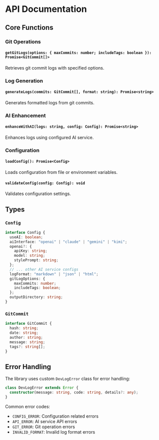 # API Documentation

## Core Functions

### Git Operations

#### `getGitLogs(options: { maxCommits: number; includeTags: boolean }): Promise<GitCommit[]>`

Retrieves git commit logs with specified options.

### Log Generation

#### `generateLogs(commits: GitCommit[], format: string): Promise<string>`

Generates formatted logs from git commits.

### AI Enhancement

#### `enhanceWithAI(logs: string, config: Config): Promise<string>`

Enhances logs using configured AI service.

### Configuration

#### `loadConfig(): Promise<Config>`

Loads configuration from file or environment variables.

#### `validateConfig(config: Config): void`

Validates configuration settings.

## Types

### `Config`

```typescript
interface Config {
  useAI: boolean;
  aiInterface: "openai" | "claude" | "gemini" | "kimi";
  openai?: {
    apiKey: string;
    model: string;
    stylePrompt: string;
  };
  // ... other AI service configs
  logFormat: "markdown" | "json" | "html";
  gitLogOptions: {
    maxCommits: number;
    includeTags: boolean;
  };
  outputDirectory: string;
}
```

### `GitCommit`

```typescript
interface GitCommit {
  hash: string;
  date: string;
  author: string;
  message: string;
  tags?: string[];
}
```

## Error Handling

The library uses custom `DevLogError` class for error handling:

```typescript
class DevLogError extends Error {
  constructor(message: string, code: string, details?: any);
}
```

Common error codes:

- `CONFIG_ERROR`: Configuration related errors
- `API_ERROR`: AI service API errors
- `GIT_ERROR`: Git operation errors
- `INVALID_FORMAT`: Invalid log format errors
